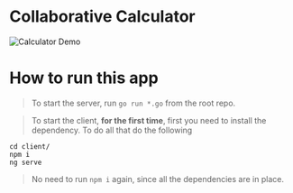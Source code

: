 # Collaborative Calculator
![Calculator Demo](demo/calculator-final.gif)
# How to run this app
> To start the server, run `go run *.go` from the root repo.

> To start the client, **for the first time**, first you need to install the dependency. To do all that do the following

```
cd client/
npm i
ng serve
```
>  No need to run `npm i` again, since all the dependencies are in place.
